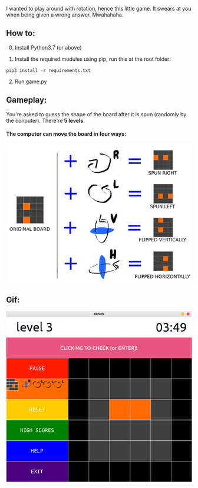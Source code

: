 I wanted to play around with rotation, hence this little game. It swears at you when being given a wrong answer. Mwahahaha.

## How to:

0. Install Python3.7 (or above)

1. Install the required modules using pip, run this at the root folder:

```
pip3 install -r requirements.txt
```

2. Run game.py


## Gameplay:
You're asked to guess the shape of the board after it is spun (randomly by the conputer). There're **5 levels**.

#### The computer can move the board in four ways:

<img src="images/tutorial.png" width = 600/>

## Gif:

<img src="screenshots/shot2.png" width = 600/>

